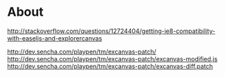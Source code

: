 About
=====
http://stackoverflow.com/questions/12724404/getting-ie8-compatibility-with-easeljs-and-explorercanvas

http://dev.sencha.com/playpen/tm/excanvas-patch/
http://dev.sencha.com/playpen/tm/excanvas-patch/excanvas-modified.js
http://dev.sencha.com/playpen/tm/excanvas-patch/excanvas-diff.patch
